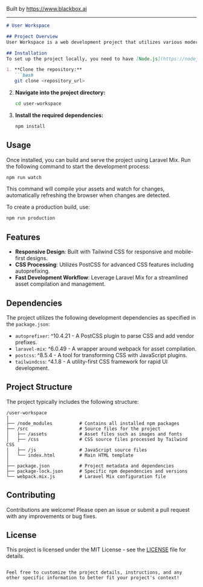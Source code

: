
Built by https://www.blackbox.ai

---

```markdown
# User Workspace

## Project Overview
User Workspace is a web development project that utilizes various modern web technologies. The project includes a build setup with tools like Laravel Mix and Tailwind CSS, along with PostCSS for processing styles. This workspace aims to facilitate a streamlined development experience for building responsive and modular applications.

## Installation
To set up the project locally, you need to have [Node.js](https://nodejs.org/) installed. Follow these steps:

1. **Clone the repository:**
   ```bash
   git clone <repository_url>
   ```

2. **Navigate into the project directory:**
   ```bash
   cd user-workspace
   ```

3. **Install the required dependencies:**
   ```bash
   npm install
   ```

## Usage
Once installed, you can build and serve the project using Laravel Mix. Run the following command to start the development process:
```bash
npm run watch
```
This command will compile your assets and watch for changes, automatically refreshing the browser when changes are detected.

To create a production build, use:
```bash
npm run production
```

## Features
- **Responsive Design**: Built with Tailwind CSS for responsive and mobile-first designs.
- **CSS Processing**: Utilizes PostCSS for advanced CSS features including autoprefixing.
- **Fast Development Workflow**: Leverage Laravel Mix for a streamlined asset compilation and management.

## Dependencies
The project utilizes the following development dependencies as specified in the `package.json`:

- `autoprefixer`: ^10.4.21 - A PostCSS plugin to parse CSS and add vendor prefixes.
- `laravel-mix`: ^6.0.49 - A wrapper around webpack for asset compilation.
- `postcss`: ^8.5.4 - A tool for transforming CSS with JavaScript plugins.
- `tailwindcss`: ^4.1.8 - A utility-first CSS framework for rapid UI development.

## Project Structure
The project typically includes the following structure:

```
/user-workspace
│
├── /node_modules          # Contains all installed npm packages
├── /src                   # Source files for the project
│   ├── /assets            # Asset files such as images and fonts
│   ├── /css               # CSS source files processed by Tailwind CSS
│   ├── /js                # JavaScript source files
│   └── index.html         # Main HTML template
│
├── package.json           # Project metadata and dependencies
├── package-lock.json      # Specific npm dependencies and versions
└── webpack.mix.js         # Laravel Mix configuration file
```

## Contributing
Contributions are welcome! Please open an issue or submit a pull request with any improvements or bug fixes.

## License
This project is licensed under the MIT License - see the [LICENSE](LICENSE) file for details.
```

Feel free to customize the project details, instructions, and any other specific information to better fit your project's context!